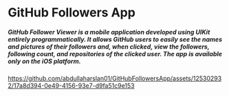 # GitHub Followers App

##### GitHub Follower Viewer is a mobile application developed using UIKit entirely programmatically. It allows GitHub users to easily see the names and pictures of their followers and, when clicked, view the followers, following count, and repositories of the clicked user. The app is available only on the iOS platform.


https://github.com/abdullaharslan01/GitHubFollowersApp/assets/125302932/17a8d394-0e49-4156-93e7-d9fa51c9e153

